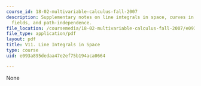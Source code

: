```yaml
---
course_id: 18-02-multivariable-calculus-fall-2007
description: Supplementary notes on line integrals in space, curves in space, gradient
  fields, and path-independence.
file_location: /coursemedia/18-02-multivariable-calculus-fall-2007/e093a895dedaa47e2ef75b194aca0664_line_integrals.pdf
file_type: application/pdf
layout: pdf
title: V11. Line Integrals in Space
type: course
uid: e093a895dedaa47e2ef75b194aca0664

---
```

None